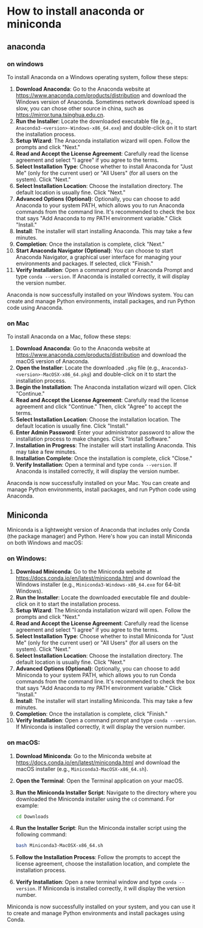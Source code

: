 # How to install anaconda or miniconda

## anaconda

### on windows

To install Anaconda on a Windows operating system, follow these steps:

1. **Download Anaconda**: Go to the Anaconda website at https://www.anaconda.com/products/distribution and download the Windows version of Anaconda. Sometimes network download speed is slow,  you can chose other source in china, such as https://mirror.tuna.tsinghua.edu.cn.
2. **Run the Installer**: Locate the downloaded executable file (e.g., `Anaconda3-<version>-Windows-x86_64.exe`) and double-click on it to start the installation process.
3. **Setup Wizard**: The Anaconda installation wizard will open. Follow the prompts and click "Next."
4. **Read and Accept the License Agreement**: Carefully read the license agreement and select "I agree" if you agree to the terms.
5. **Select Installation Type**: Choose whether to install Anaconda for "Just Me" (only for the current user) or "All Users" (for all users on the system). Click "Next."
6. **Select Installation Location**: Choose the installation directory. The default location is usually fine. Click "Next."
7. **Advanced Options (Optional)**: Optionally, you can choose to add Anaconda to your system PATH, which allows you to run Anaconda commands from the command line. It's recommended to check the box that says "Add Anaconda to my PATH environment variable." Click "Install."
8. **Install**: The installer will start installing Anaconda. This may take a few minutes.
9. **Completion**: Once the installation is complete, click "Next."
10. **Start Anaconda Navigator (Optional)**: You can choose to start Anaconda Navigator, a graphical user interface for managing your environments and packages. If selected, click "Finish."
11. **Verify Installation**: Open a command prompt or Anaconda Prompt and type `conda --version`. If Anaconda is installed correctly, it will display the version number.

Anaconda is now successfully installed on your Windows system. You can create and manage Python environments, install packages, and run Python code using Anaconda.

### on Mac

To install Anaconda on a Mac, follow these steps:

1. **Download Anaconda**: Go to the Anaconda website at https://www.anaconda.com/products/distribution and download the macOS version of Anaconda.
2. **Open the Installer**: Locate the downloaded `.pkg` file (e.g., `Anaconda3-<version>-MacOSX-x86_64.pkg`) and double-click on it to start the installation process.
3. **Begin the Installation**: The Anaconda installation wizard will open. Click "Continue."
4. **Read and Accept the License Agreement**: Carefully read the license agreement and click "Continue." Then, click "Agree" to accept the terms.
5. **Select Installation Location**: Choose the installation location. The default location is usually fine. Click "Install."
6. **Enter Admin Password**: Enter your administrator password to allow the installation process to make changes. Click "Install Software."
7. **Installation in Progress**: The installer will start installing Anaconda. This may take a few minutes.
8. **Installation Complete**: Once the installation is complete, click "Close."
9. **Verify Installation**: Open a terminal and type `conda --version`. If Anaconda is installed correctly, it will display the version number.

Anaconda is now successfully installed on your Mac. You can create and manage Python environments, install packages, and run Python code using Anaconda.

## Miniconda

Miniconda is a lightweight version of Anaconda that includes only Conda (the package manager) and Python. Here's how you can install Miniconda on both Windows and macOS:

###  on Windows:

1. **Download Miniconda**: Go to the Miniconda website at https://docs.conda.io/en/latest/miniconda.html and download the Windows installer (e.g., `Miniconda3-Windows-x86_64.exe` for 64-bit Windows).
2. **Run the Installer**: Locate the downloaded executable file and double-click on it to start the installation process.
3. **Setup Wizard**: The Miniconda installation wizard will open. Follow the prompts and click "Next."
4. **Read and Accept the License Agreement**: Carefully read the license agreement and select "I agree" if you agree to the terms.
5. **Select Installation Type**: Choose whether to install Miniconda for "Just Me" (only for the current user) or "All Users" (for all users on the system). Click "Next."
6. **Select Installation Location**: Choose the installation directory. The default location is usually fine. Click "Next."
7. **Advanced Options (Optional)**: Optionally, you can choose to add Miniconda to your system PATH, which allows you to run Conda commands from the command line. It's recommended to check the box that says "Add Anaconda to my PATH environment variable." Click "Install."
8. **Install**: The installer will start installing Miniconda. This may take a few minutes.
9. **Completion**: Once the installation is complete, click "Finish."
10. **Verify Installation**: Open a command prompt and type `conda --version`. If Miniconda is installed correctly, it will display the version number.

### on macOS:

1. **Download Miniconda**: Go to the Miniconda website at https://docs.conda.io/en/latest/miniconda.html and download the macOS installer (e.g., `Miniconda3-MacOSX-x86_64.sh`).

2. **Open the Terminal**: Open the Terminal application on your macOS.

3. **Run the Miniconda Installer Script**: Navigate to the directory where you downloaded the Miniconda installer using the `cd` command. For example:

   ```bash
   cd Downloads
   ```

4. **Run the Installer Script**: Run the Miniconda installer script using the following command:

   ```bash
   bash Miniconda3-MacOSX-x86_64.sh
   ```

5. **Follow the Installation Process**: Follow the prompts to accept the license agreement, choose the installation location, and complete the installation process.

6. **Verify Installation**: Open a new terminal window and type `conda --version`. If Miniconda is installed correctly, it will display the version number.

Miniconda is now successfully installed on your system, and you can use it to create and manage Python environments and install packages using Conda.